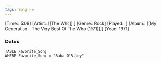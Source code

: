 ```yaml
---
tags: Song ⭐⭐ 
---
```

[Time:: 5:09]
[Artist:: [[The Who]] ]
[Genre:: Rock]
[Played:: ]
[Album:: [[My Generation - The Very Best Of The Who (1971)]]]
[Year:: 1971]
### Dates
````dataview
TABLE Favorite_Song
WHERE Favorite_Song = "Baba O'Riley"
````
